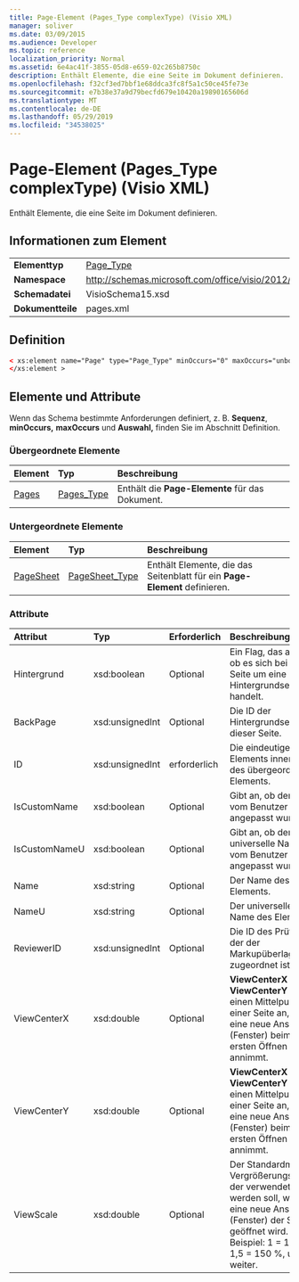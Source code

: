 ```yaml
---
title: Page-Element (Pages_Type complexType) (Visio XML)
manager: soliver
ms.date: 03/09/2015
ms.audience: Developer
ms.topic: reference
localization_priority: Normal
ms.assetid: 6e4ac41f-3855-05d8-e659-02c265b8750c
description: Enthält Elemente, die eine Seite im Dokument definieren.
ms.openlocfilehash: f32cf3ed7bbf1e68ddca3fc8f5a1c50ce45fe73e
ms.sourcegitcommit: e7b38e37a9d79becfd679e10420a19890165606d
ms.translationtype: MT
ms.contentlocale: de-DE
ms.lasthandoff: 05/29/2019
ms.locfileid: "34538025"
---
```

# <a name="page-element-pages_type-complextype-visio-xml"></a>Page-Element (Pages_Type complexType) (Visio XML)

Enthält Elemente, die eine Seite im Dokument definieren.
  
## <a name="element-information"></a>Informationen zum Element

|||
|:-----|:-----|
|**Elementtyp** <br/> |[Page_Type](page_type-complextypevisio-xml.md) <br/> |
|**Namespace** <br/> |http://schemas.microsoft.com/office/visio/2012/main  <br/> |
|**Schemadatei** <br/> |VisioSchema15.xsd  <br/> |
|**Dokumentteile** <br/> |pages.xml  <br/> |
   
## <a name="definition"></a>Definition

```XML
< xs:element name="Page" type="Page_Type" minOccurs="0" maxOccurs="unbounded" >
</xs:element >
```

## <a name="elements-and-attributes"></a>Elemente und Attribute

Wenn das Schema bestimmte Anforderungen definiert, z. B. **Sequenz**, **minOccurs,** **maxOccurs** und **Auswahl,** finden Sie im Abschnitt Definition. 
  
### <a name="parent-elements"></a>Übergeordnete Elemente

|**Element**|**Typ**|**Beschreibung**|
|:-----|:-----|:-----|
|[Pages](pages-elementvisio-xml.md) <br/> |[Pages_Type](pages_type-complextypevisio-xml.md) <br/> |Enthält die **Page-Elemente** für das Dokument.  <br/> |
   
### <a name="child-elements"></a>Untergeordnete Elemente

|**Element**|**Typ**|**Beschreibung**|
|:-----|:-----|:-----|
|[PageSheet](pagesheet-element-page_type-complextypevisio-xml.md) <br/> |[PageSheet_Type](pagesheet_type-complextypevisio-xml.md) <br/> |Enthält Elemente, die das Seitenblatt für ein **Page-Element** definieren.  <br/> |
   
### <a name="attributes"></a>Attribute

|**Attribut**|**Typ**|**Erforderlich**|**Beschreibung**|**Mögliche Werte**|
|:-----|:-----|:-----|:-----|:-----|
|Hintergrund  <br/> |xsd:boolean  <br/> |Optional  <br/> |Ein Flag, das angibt, ob es sich bei der Seite um eine Hintergrundseite handelt.  <br/> |Werte des typs xsd:boolean.  <br/> |
|BackPage  <br/> |xsd:unsignedInt  <br/> |Optional  <br/> |Die ID der Hintergrundseite dieser Seite.  <br/> |Werte des xsd:unsignedInt-Typs.  <br/> |
|ID  <br/> |xsd:unsignedInt  <br/> |erforderlich  <br/> |Die eindeutige ID des Elements innerhalb des übergeordneten Elements.  <br/> |Werte des xsd:unsignedInt-Typs.  <br/> |
|IsCustomName  <br/> |xsd:boolean  <br/> |Optional  <br/> |Gibt an, ob der Name vom Benutzer angepasst wurde.  <br/> |Werte des xsd:Boolean-Typs.  <br/> |
|IsCustomNameU  <br/> |xsd:boolean  <br/> |Optional  <br/> |Gibt an, ob der universelle Name vom Benutzer angepasst wurde.  <br/> |Werte des xsd:Boolean-Typs.  <br/> |
|Name  <br/> |xsd:string  <br/> |Optional  <br/> |Der Name des Elements.  <br/> |Werte des xsd:string-Typs.  <br/> |
|NameU  <br/> |xsd:string  <br/> |Optional  <br/> |Der universelle Name des Elements.  <br/> |Werte des xsd:string-Typs.  <br/> |
|ReviewerID  <br/> |xsd:unsignedInt  <br/> |Optional  <br/> |Die ID des Prüfers, der der Markupüberlagerung zugeordnet ist.  <br/> |Werte des xsd:unsignedInt-Typs.  <br/> |
|ViewCenterX  <br/> |xsd:double  <br/> |Optional  <br/> |**ViewCenterX** und **ViewCenterY** geben einen Mittelpunkt auf einer Seite an, den eine neue Ansicht (Fenster) beim ersten Öffnen annimmt.  <br/> |Werte des xsd:double-Typs.  <br/> |
|ViewCenterY  <br/> |xsd:double  <br/> |Optional  <br/> |**ViewCenterX** und **ViewCenterY** geben einen Mittelpunkt auf einer Seite an, den eine neue Ansicht (Fenster) beim ersten Öffnen annimmt.  <br/> |Werte des xsd:double-Typs.  <br/> |
|ViewScale  <br/> |xsd:double  <br/> |Optional  <br/> |Der Standardmäßige Vergrößerungsfaktor, der verwendet werden soll, wenn eine neue Ansicht (Fenster) der Seite geöffnet wird. Beispiel: 1 = 100 %; 1,5 = 150 %, und so weiter.  <br/> |Werte des xsd:double-Typs.  <br/> |
   

